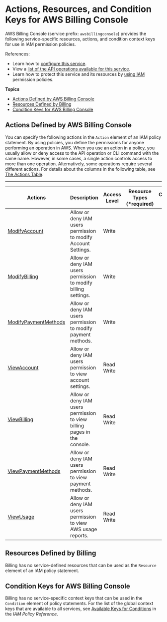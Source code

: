 # Actions, Resources, and Condition Keys for AWS Billing Console<a name="list_awsbillingconsole"></a>

AWS Billing Console \(service prefix: `awsbillingconsole`\) provides the following service\-specific resources, actions, and condition context keys for use in IAM permission policies\.

References:
+ Learn how to [configure this service](http://docs.aws.amazon.com/awsaccountbilling/latest/aboutv2/)\.
+ View a [list of the API operations available for this service](http://docs.aws.amazon.com/awsaccountbilling/latest/aboutv2/)\.
+ Learn how to protect this service and its resources by [using IAM](http://docs.aws.amazon.com/awsaccountbilling/latest/aboutv2/grantaccess.html) permission policies\.

**Topics**
+ [Actions Defined by AWS Billing Console](#awsbillingconsole-actions-as-permissions)
+ [Resources Defined by Billing](#awsbillingconsole-resources-for-iam-policies)
+ [Condition Keys for AWS Billing Console](#awsbillingconsole-policy-keys)

## Actions Defined by AWS Billing Console<a name="awsbillingconsole-actions-as-permissions"></a>

You can specify the following actions in the `Action` element of an IAM policy statement\. By using policies, you define the permissions for anyone performing an operation in AWS\. When you use an action in a policy, you usually allow or deny access to the API operation or CLI command with the same name\. However, in some cases, a single action controls access to more than one operation\. Alternatively, some operations require several different actions\. For details about the columns in the following table, see [The Actions Table](reference_policies_actions-resources-contextkeys.md#actions_table)\.


****  

| Actions | Description | Access Level | Resource Types \(\*required\) | Condition Keys | Dependent Actions | 
| --- | --- | --- | --- | --- | --- | 
| [ModifyAccount](http://docs.aws.amazon.com/awsaccountbilling/latest/aboutv2/billing-permissions-ref.html#user-permissions) | Allow or deny IAM users permission to modify Account Settings\. | Write  |  |  |  | 
| [ModifyBilling](http://docs.aws.amazon.com/awsaccountbilling/latest/aboutv2/billing-permissions-ref.html#user-permissions) | Allow or deny IAM users permission to modify billing settings\. | Write  |  |  |  | 
| [ModifyPaymentMethods](http://docs.aws.amazon.com/awsaccountbilling/latest/aboutv2/billing-permissions-ref.html#user-permissions) | Allow or deny IAM users permission to modify payment methods\. | Write  |  |  |  | 
| [ViewAccount](http://docs.aws.amazon.com/awsaccountbilling/latest/aboutv2/billing-permissions-ref.html#user-permissions) | Allow or deny IAM users permission to view account settings\. | Read Write  |  |  |  | 
| [ViewBilling](http://docs.aws.amazon.com/awsaccountbilling/latest/aboutv2/billing-permissions-ref.html#user-permissions) | Allow or deny IAM users permission to view billing pages in the console\. | Read Write  |  |  |  | 
| [ViewPaymentMethods](http://docs.aws.amazon.com/awsaccountbilling/latest/aboutv2/billing-permissions-ref.html#user-permissions) | Allow or deny IAM users permission to view payment methods\. | Read Write  |  |  |  | 
| [ViewUsage](http://docs.aws.amazon.com/awsaccountbilling/latest/aboutv2/billing-permissions-ref.html#user-permissions) | Allow or deny IAM users permission to view AWS usage reports\. | Read Write  |  |  |  | 

## Resources Defined by Billing<a name="awsbillingconsole-resources-for-iam-policies"></a>

Billing has no service\-defined resources that can be used as the `Resource` element of an IAM policy statement\.

## Condition Keys for AWS Billing Console<a name="awsbillingconsole-policy-keys"></a>

Billing has no service\-specific context keys that can be used in the `Condition` element of policy statements\. For the list of the global context keys that are available to all services, see [Available Keys for Conditions](http://docs.aws.amazon.com/IAM/latest/UserGuide/reference_policies_condition-keys.html#AvailableKeys) in the *IAM Policy Reference*\.